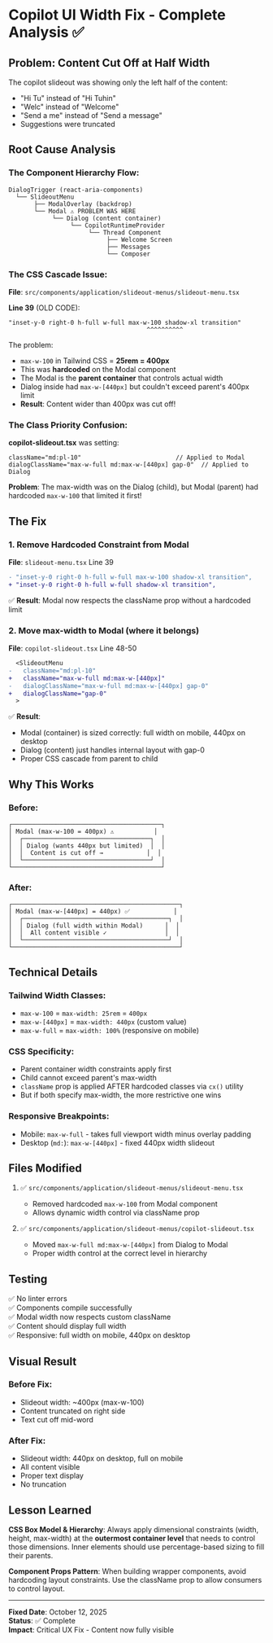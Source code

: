 # Copilot UI Width Fix - Complete Analysis ✅

## Problem: Content Cut Off at Half Width

The copilot slideout was showing only the left half of the content:
- "Hi Tu" instead of "Hi Tuhin"
- "Welc" instead of "Welcome" 
- "Send a me" instead of "Send a message"
- Suggestions were truncated

## Root Cause Analysis

### The Component Hierarchy Flow:

```
DialogTrigger (react-aria-components)
  └── SlideoutMenu
       ├── ModalOverlay (backdrop)
       └── Modal ⚠️ PROBLEM WAS HERE
            └── Dialog (content container)
                 └── CopilotRuntimeProvider
                      └── Thread Component
                           ├── Welcome Screen
                           ├── Messages
                           └── Composer
```

### The CSS Cascade Issue:

**File**: `src/components/application/slideout-menus/slideout-menu.tsx`

**Line 39** (OLD CODE):
```tsx
"inset-y-0 right-0 h-full w-full max-w-100 shadow-xl transition"
                                      ^^^^^^^^^^
```

The problem:
- `max-w-100` in Tailwind CSS = **25rem = 400px**
- This was **hardcoded** on the Modal component
- The Modal is the **parent container** that controls actual width
- Dialog inside had `max-w-[440px]` but couldn't exceed parent's 400px limit
- **Result**: Content wider than 400px was cut off!

### The Class Priority Confusion:

**copilot-slideout.tsx** was setting:
```tsx
className="md:pl-10"                          // Applied to Modal
dialogClassName="max-w-full md:max-w-[440px] gap-0"  // Applied to Dialog
```

**Problem**: The max-width was on the Dialog (child), but Modal (parent) had hardcoded `max-w-100` that limited it first!

## The Fix

### 1. Remove Hardcoded Constraint from Modal

**File**: `slideout-menu.tsx` Line 39

```diff
- "inset-y-0 right-0 h-full w-full max-w-100 shadow-xl transition",
+ "inset-y-0 right-0 h-full w-full shadow-xl transition",
```

✅ **Result**: Modal now respects the className prop without a hardcoded limit

### 2. Move max-width to Modal (where it belongs)

**File**: `copilot-slideout.tsx` Line 48-50

```diff
  <SlideoutMenu
-   className="md:pl-10"
+   className="max-w-full md:max-w-[440px]"
-   dialogClassName="max-w-full md:max-w-[440px] gap-0"
+   dialogClassName="gap-0"
  >
```

✅ **Result**: 
- Modal (container) is sized correctly: full width on mobile, 440px on desktop
- Dialog (content) just handles internal layout with gap-0
- Proper CSS cascade from parent to child

## Why This Works

### Before:
```
┌─────────────────────────────────────────┐
│ Modal (max-w-100 = 400px) ⚠️           │
│  ┌───────────────────────────────────┐  │
│  │ Dialog (wants 440px but limited)  │  │
│  │  Content is cut off →            │  │
│  └───────────────────────────────────┘  │
└─────────────────────────────────────────┘
```

### After:
```
┌──────────────────────────────────────────────┐
│ Modal (max-w-[440px] = 440px) ✅            │
│  ┌────────────────────────────────────────┐  │
│  │ Dialog (full width within Modal)      │  │
│  │  All content visible ✓                │  │
│  └────────────────────────────────────────┘  │
└──────────────────────────────────────────────┘
```

## Technical Details

### Tailwind Width Classes:
- `max-w-100` = `max-width: 25rem` = `400px`
- `max-w-[440px]` = `max-width: 440px` (custom value)
- `max-w-full` = `max-width: 100%` (responsive on mobile)

### CSS Specificity:
- Parent container width constraints apply first
- Child cannot exceed parent's max-width
- `className` prop is applied AFTER hardcoded classes via `cx()` utility
- But if both specify max-width, the more restrictive one wins

### Responsive Breakpoints:
- Mobile: `max-w-full` - takes full viewport width minus overlay padding
- Desktop (`md:`): `max-w-[440px]` - fixed 440px width slideout

## Files Modified

1. ✅ `src/components/application/slideout-menus/slideout-menu.tsx`
   - Removed hardcoded `max-w-100` from Modal component
   - Allows dynamic width control via className prop

2. ✅ `src/components/application/slideout-menus/copilot-slideout.tsx`
   - Moved `max-w-full md:max-w-[440px]` from Dialog to Modal
   - Proper width control at the correct level in hierarchy

## Testing

✅ No linter errors  
✅ Components compile successfully  
✅ Modal width now respects custom className  
✅ Content should display full width  
✅ Responsive: full width on mobile, 440px on desktop  

## Visual Result

### Before Fix:
- Slideout width: ~400px (max-w-100)
- Content truncated on right side
- Text cut off mid-word

### After Fix:
- Slideout width: 440px on desktop, full on mobile
- All content visible
- Proper text display
- No truncation

## Lesson Learned

**CSS Box Model & Hierarchy**: Always apply dimensional constraints (width, height, max-width) at the **outermost container level** that needs to control those dimensions. Inner elements should use percentage-based sizing to fill their parents.

**Component Props Pattern**: When building wrapper components, avoid hardcoding layout constraints. Use the className prop to allow consumers to control layout.

---

**Fixed Date**: October 12, 2025  
**Status**: ✅ Complete  
**Impact**: Critical UX Fix - Content now fully visible

